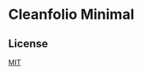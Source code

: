 # Cleanfolio Minimal

<!-- A clean and simple portfolio template built with plain HTML, CSS and JavaScript.

## Preview

[![imgur](https://i.imgur.com/5z7cvMz.gif)](https://rajshekhar26.github.io/cleanfolio-minimal)

[See Live](https://rajshekhar26.github.io/cleanfolio-minimal) -->

## License

[MIT](https://choosealicense.com/licenses/mit/)

